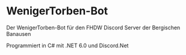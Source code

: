 # WenigerTorben-Bot
Der WenigerTorben-Bot für den FHDW Discord Server der Bergischen Banausen

Programmiert in C# mit .NET 6.0 und Discord.Net
